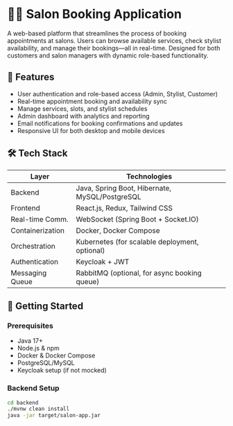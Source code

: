 # 💇‍♀️ Salon Booking Application

A web-based platform that streamlines the process of booking appointments at salons. Users can browse available services, check stylist availability, and manage their bookings—all in real-time. Designed for both customers and salon managers with dynamic role-based functionality.

## 🚀 Features

- User authentication and role-based access (Admin, Stylist, Customer)
- Real-time appointment booking and availability sync
- Manage services, slots, and stylist schedules
- Admin dashboard with analytics and reporting
- Email notifications for booking confirmations and updates
- Responsive UI for both desktop and mobile devices

## 🛠 Tech Stack

| Layer            | Technologies                                                  |
|------------------|---------------------------------------------------------------|
| Backend          | Java, Spring Boot, Hibernate, MySQL/PostgreSQL                |
| Frontend         | React.js, Redux, Tailwind CSS                                 |
| Real-time Comm.  | WebSocket (Spring Boot + Socket.IO)                           |
| Containerization | Docker, Docker Compose                                       |
| Orchestration    | Kubernetes (for scalable deployment, optional)               |
| Authentication   | Keycloak + JWT                                                |
| Messaging Queue  | RabbitMQ (optional, for async booking queue)                 |

## 🏁 Getting Started

### Prerequisites

- Java 17+
- Node.js & npm
- Docker & Docker Compose
- PostgreSQL/MySQL
- Keycloak setup (if not mocked)

### Backend Setup

```bash
cd backend
./mvnw clean install
java -jar target/salon-app.jar
